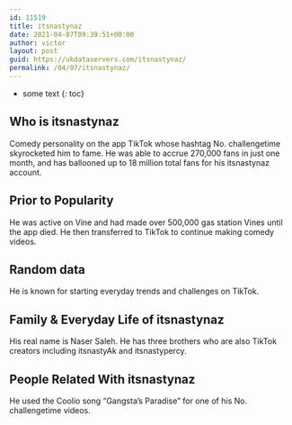 ```yaml
---
id: 11519
title: itsnastynaz
date: 2021-04-07T09:39:51+00:00
author: victor
layout: post
guid: https://ukdataservers.com/itsnastynaz/
permalink: /04/07/itsnastynaz/
---
```


* some text
{: toc}


## Who is itsnastynaz



Comedy personality on the app TikTok whose hashtag No. challengetime skyrocketed him to fame. He was able to accrue 270,000 fans in just one month, and has ballooned up to 18 million total fans for his itsnastynaz account.

                
                
                
## Prior to Popularity



He was active on Vine and had made over 500,000 gas station Vines until the app died. He then transferred to TikTok to continue making comedy videos. 

                
                
                
## Random data



He is known for starting everyday trends and challenges on TikTok.

                
                
                
## Family & Everyday Life of itsnastynaz



His real name is Naser Saleh. He has three brothers who are also TikTok creators including itsnastyAk and itsnastypercy.

                
                
                
## People Related With itsnastynaz



He used the Coolio song &#8220;Gangsta&#8217;s Paradise&#8221; for one of his No. challengetime videos.

                
              
            
          
          
          